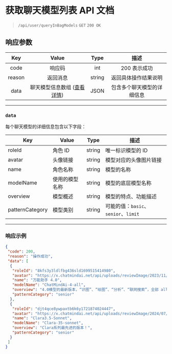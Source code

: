 # 获取聊天模型列表 API 文档

> `/api/user/queryInBagModels` `GET` `200 OK`

## 响应参数

|  Key   |                Value                 |  Type  |            描述            |
| :----: | :----------------------------------: | :----: | :------------------------: |
|  code  |                响应码                |  int   |        200 表示成功        |
| reason |               返回消息               | string |    返回具体操作结果说明    |
|  data  | 聊天模型信息数组 ([查看详情](#data)) |  JSON  | 包含多个聊天模型的详细信息 |

---

### `data`

每个聊天模型的详细信息包含以下字段：

| Key             | Value          | Type   | 描述                                 |
| --------------- | -------------- | ------ | ------------------------------------ |
| roleId          | 角色 ID        | string | 唯一标识模型的 ID                    |
| avatar          | 头像链接       | string | 模型对应的头像图片链接               |
| name            | 角色名称       | string | 模型的名称                           |
| modelName       | 使用的模型名称 | string | 模型的底层模型名称                   |
| overview        | 模型概述       | string | 模型的特点、功能描述                 |
| patternCategory | 模型类别       | string | 可能的值：`basic`、`senior`、`limit` |

---

### 响应示例

```json
{
 "code": 200,
 "reason": "操作成功",
 "data": [
  {
   "roleId": "8kfs3y3ldlfbg436sld1699515414980",
   "avatar": "https://x.chatmindai.net/api/uploads/reviewImage/2023/11/09/1699515423675.jpg",
   "name": "万能助手 4.0",
   "modelName": "ChatMindAi-4-all",
   "overview": "4.0模型的最新版本，“识图”、“绘图”、“分析”、“联网搜索”，全部 all in one！！",
   "patternCategory": "senior"
  },
  {
   "roleId": "djt4qce8ywpaxtb6k6y1721874024447",
   "avatar": "https://x.chatmindai.net/api/uploads/reviewImage/2024/07/25/1721874089756.jpg",
   "name": "Clara3.5-Sonnet",
   "modelName": "Clara-35-sonnet",
   "overview": "Clara系列最先进的版本！",
   "patternCategory": "senior"
  }
 ]
}
```

